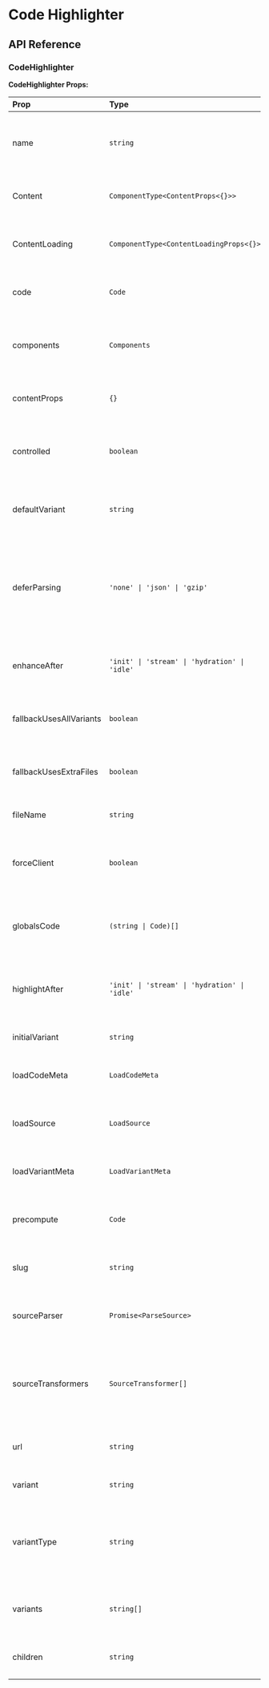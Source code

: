 # Code Highlighter

[//]: types.ts '<-- Autogenerated By (do not edit the following markdown directly)'

## API Reference

### CodeHighlighter

**CodeHighlighter Props:**

| Prop                    | Type                                          | Default  | Description                                                                                                                 |
| :---------------------- | :-------------------------------------------- | :------- | :-------------------------------------------------------------------------------------------------------------------------- |
| name                    | `string`                                      | -        | Display name for the code example, used for identification and titles                                                       |
| Content                 | `ComponentType<ContentProps<{}>>`             | -        | Component to render the code content and preview                                                                            |
| ContentLoading          | `ComponentType<ContentLoadingProps<{}>>`      | -        | Component to show while code is being loaded or processed                                                                   |
| code                    | `Code`                                        | -        | Static code content with variants and metadata                                                                              |
| components              | `Components`                                  | -        | React components for live preview alongside code                                                                            |
| contentProps            | `{}`                                          | -        | Additional props passed to the Content component                                                                            |
| controlled              | `boolean`                                     | -        | Enable controlled mode for external code state management                                                                   |
| defaultVariant          | `string`                                      | -        | Fallback variant when the requested variant is not available                                                                |
| deferParsing            | `'none' \| 'json' \| 'gzip'`                  | `'gzip'` | Defer parsing and populating the AST into memory until the code is enhanced&#xA;Applies only in production when RSC loading |
| enhanceAfter            | `'init' \| 'stream' \| 'hydration' \| 'idle'` | `'idle'` | When to enhance the code display with interactivity                                                                         |
| fallbackUsesAllVariants | `boolean`                                     | -        | Whether fallback content should include all variants                                                                        |
| fallbackUsesExtraFiles  | `boolean`                                     | -        | Whether fallback content should include extra files                                                                         |
| fileName                | `string`                                      | -        | Currently selected file name                                                                                                |
| forceClient             | `boolean`                                     | -        | Force client-side rendering even when server rendering is available                                                         |
| globalsCode             | `(string \| Code)[]`                          | -        | Global static code snippets to inject, typically for styling or tooling                                                     |
| highlightAfter          | `'init' \| 'stream' \| 'hydration' \| 'idle'` | `'idle'` | When to perform syntax highlighting and code processing                                                                     |
| initialVariant          | `string`                                      | -        | Default variant to show on first load                                                                                       |
| loadCodeMeta            | `LoadCodeMeta`                                | -        | Function to load code metadata from a URL                                                                                   |
| loadSource              | `LoadSource`                                  | -        | Function to load raw source code and dependencies                                                                           |
| loadVariantMeta         | `LoadVariantMeta`                             | -        | Function to load specific variant metadata                                                                                  |
| precompute              | `Code`                                        | -        | Pre-computed code data from build-time optimization                                                                         |
| slug                    | `string`                                      | -        | URL-friendly identifier for deep linking and navigation                                                                     |
| sourceParser            | `Promise<ParseSource>`                        | -        | Promise resolving to a source parser for syntax highlighting                                                                |
| sourceTransformers      | `SourceTransformer[]`                         | -        | Array of source transformers for code processing (e.g., TypeScript to JavaScript)                                           |
| url                     | `string`                                      | -        | Source URL where the code content originates from                                                                           |
| variant                 | `string`                                      | -        | Currently selected variant name                                                                                             |
| variantType             | `string`                                      | -        | What type of variants are available (e.g., a type `packageManager` when variants `npm` and `yarn` are available)            |
| variants                | `string[]`                                    | -        | Static variant names that should be fetched at runtime                                                                      |
| children                | `string`                                      | -        | Raw code string for simple use cases                                                                                        |
